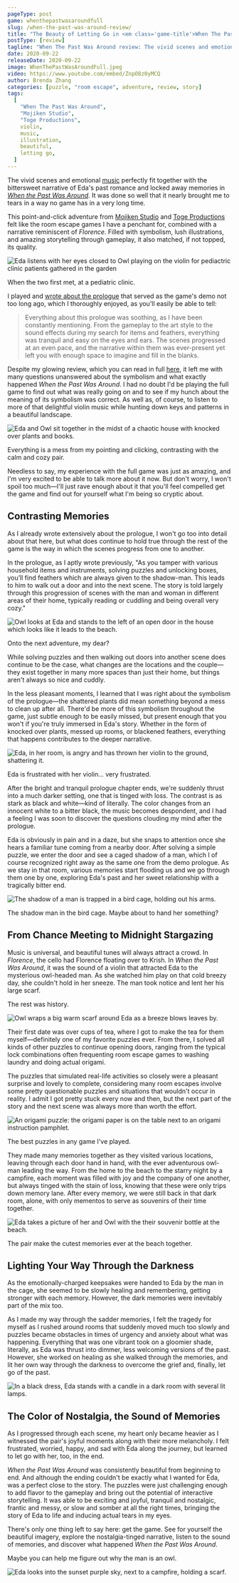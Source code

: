 ```yaml
---
pageType: post
game: whenthepastwasaroundfull
slug: /when-the-past-was-around-review/
title: "The Beauty of Letting Go in <em class='game-title'>When The Past Was Around</em>"
postType: [review]
tagline: "When The Past Was Around review: The vivid scenes and emotional music that perfectly fit together with the bittersweet narrative of Eda's past romance and locked away memories in When the Past Was Around nearly brought me to tears in a way no game has in a very long time."
date: 2020-09-22
releaseDate: 2020-09-22
image: WhenThePastWasAroundFull.jpeg
video: https://www.youtube.com/embed/ZnpO8z0yMCQ
author: Brenda Zhang
categories: [puzzle, "room escape", adventure, review, story]
tags:
  [
    "When The Past Was Around",
    "Mojiken Studio",
    "Toge Productions",
    violin,
    music,
    illustration,
    beautiful,
    letting go,
  ]
---
```


The vivid scenes and emotional [music](https://open.spotify.com/album/1sknShaLT5Kf4LCkI7lfeY?si=VHAFfNpvSPOT1W7iJYWrhg) perfectly fit together with the bittersweet narrative of Eda's past romance and locked away memories in [_When the Past Was Around_](https://store.steampowered.com/app/1164050/When_The_Past_Was_Around/). It was done so well that it nearly brought me to tears in a way no game has in a very long time.

This point-and-click adventure from [Mojiken Studio](https://mojikenstudio.com/) and [Toge Productions](https://www.togeproductions.com/) felt like the room escape games I have a penchant for, combined with a narrative reminiscent of _Florence_. Filled with symbolism, lush illustrations, and amazing storytelling through gameplay, it also matched, if not topped, its quality.

![Eda listens with her eyes closed to Owl playing on the violin for pediactric clinic patients gathered in the garden][image0]

<figcaption>When the two first met, at a pediatric clinic.</figcaption>

I played and [wrote about the prologue](https://colludia.com/when-the-past-was-around-review-demo/) that served as the game's demo not too long ago, which I thoroughly enjoyed, as you'll easily be able to tell:

> Everything about this prologue was soothing, as I have been constantly mentioning. From the gameplay to the art style to the sound effects during my search for items and feathers, everything was tranquil and easy on the eyes and ears. The scenes progressed at an even pace, and the narrative within them was ever-present yet left you with enough space to imagine and fill in the blanks.

Despite my glowing review, which you can read in full [here](https://colludia.com/when-the-past-was-around-review-demo/), it left me with many questions unanswered about the symbolism and what exactly happened _When the Past Was Around_. I had no doubt I'd be playing the full game to find out what was really going on and to see if my hunch about the meaning of its symbolism was correct. As well as, of course, to listen to more of that delightful violin music while hunting down keys and patterns in a beautiful landscape.

![Eda and Owl sit together in the midst of a chaotic house with knocked over plants and books.][image1]

<figcaption>Everything is a mess from my pointing and clicking, contrasting with the calm and cozy pair.</figcaption>

Needless to say, my experience with the full game was just as amazing, and I'm very excited to be able to talk more about it now. But don't worry, I won't spoil too much—I'll just rave enough about it that you'll feel compelled get the game and find out for yourself what I'm being so cryptic about.

## Contrasting Memories

As I already wrote extensively about the prologue, I won't go too into detail about that here, but what does continue to hold true through the rest of the game is the way in which the scenes progress from one to another.

In the prologue, as I aptly wrote previously, "As you tamper with various household items and instruments, solving puzzles and unlocking boxes, you’ll find feathers which are always given to the shadow-man. This leads to him to walk out a door and into the next scene. The story is told largely through this progression of scenes with the man and woman in different areas of their home, typically reading or cuddling and being overall very cozy."

![Owl looks at Eda and stands to the left of an open door in the house which looks like it leads to the beach.][image2]

<figcaption>Onto the next adventure, my dear?</figcaption>

While solving puzzles and then walking out doors into another scene does continue to be the case, what changes are the locations and the couple—they exist together in many more spaces than just their home, but things aren't always so nice and cuddly.

In the less pleasant moments, I learned that I was right about the symbolism of the prologue—the shattered plants did mean something beyond a mess to clean up after all. There'd be more of this symbolism throughout the game, just subtle enough to be easily missed, but present enough that you won't if you're truly immersed in Eda's story. Whether in the form of knocked over plants, messed up rooms, or blackened feathers, everything that happens contributes to the deeper narrative.

![Eda, in her room, is angry and has thrown her violin to the ground, shattering it.][image3]

<figcaption>Eda is frustrated with her violin... very frustrated.</figcaption>

After the bright and tranquil prologue chapter ends, we're suddenly thrust into a much darker setting, one that is tinged with loss. The contrast is as stark as black and white—kind of literally. The color changes from an innocent white to a bitter black, the music becomes despondent, and I had a feeling I was soon to discover the questions clouding my mind after the prologue.

Eda is obviously in pain and in a daze, but she snaps to attention once she hears a familiar tune coming from a nearby door. After solving a simple puzzle, we enter the door and see a caged shadow of a man, which I of course recognized right away as the same one from the demo prologue. As we stay in that room, various memories start flooding us and we go through them one by one, exploring Eda's past and her sweet relationship with a tragically bitter end.

![The shadow of a man is trapped in a bird cage, holding out his arms.][image4]

<figcaption>The shadow  man in the bird cage. Maybe about to hand her something?</figcaption>

## From Chance Meeting to Midnight Stargazing

Music is universal, and beautiful tunes will always attract a crowd. In _Florence_, the cello had Florence floating over to Krish. In _When the Past Was Around_, it was the sound of a violin that attracted Eda to the mysterious owl-headed man. As she watched him play on that cold breezy day, she couldn't hold in her sneeze. The man took notice and lent her his large scarf.

The rest was history.

![Owl wraps a big warm scarf around Eda as a breeze blows leaves by.][image5]

Their first date was over cups of tea, where I got to make the tea for them myself—definitely one of my favorite puzzles ever. From there, I solved all kinds of other puzzles to continue opening doors, ranging from the typical lock combinations often frequenting room escape games to washing laundry and doing actual origami.

The puzzles that simulated real-life activities so closely were a pleasant surprise and lovely to complete, considering many room escapes involve some pretty questionable puzzles and situations that wouldn't occur in reality. I admit I got pretty stuck every now and then, but the next part of the story and the next scene was always more than worth the effort.

![An origami puzzle: the origami paper is on the table next to an origami instruction pamphlet.][image6]

<figcaption>The best puzzles in any game I've played.</figcaption>

They made many memories together as they visited various locations, leaving through each door hand in hand, with the ever adventurous owl-man leading the way. From the home to the beach to the starry night by a campfire, each moment was filled with joy and the company of one another, but always tinged with the stain of loss, knowing that these were only trips down memory lane. After every memory, we were still back in that dark room, alone, with only mementos to serve as souvenirs of their time together.

![Eda takes a picture of her and Owl with the their souvenir bottle at the beach.][image7]

<figcaption>The pair make the cutest memories ever at the beach together.</figcaption>

## Lighting Your Way Through the Darkness

As the emotionally-charged keepsakes were handed to Eda by the man in the cage, she seemed to be slowly healing and remembering, getting stronger with each memory. However, the dark memories were inevitably part of the mix too.

As I made my way through the sadder memories, I felt the tragedy for myself as I rushed around rooms that suddenly moved much too slowly and puzzles became obstacles in times of urgency and anxiety about what was happening. Everything that was one vibrant took on a gloomier shade, literally, as Eda was thrust into dimmer, less welcoming versions of the past. However, she worked on healing as she walked through the memories, and lit her own way through the darkness to overcome the grief and, finally, let go of the past.

![In a black dress, Eda stands with a candle in a dark room with several lit lamps.][image8]

## The Color of Nostalgia, the Sound of Memories

As I progressed through each scene, my heart only became heavier as I witnessed the pair's joyful moments along with their more melancholy. I felt frustrated, worried, happy, and sad with Eda along the journey, but learned to let go with her, too, in the end.

_When the Past Was Around_ was consistently beautiful from beginning to end. And although the ending couldn't be exactly what I wanted for Eda, was a perfect close to the story. The puzzles were just challenging enough to add flavor to the gameplay and bring out the potential of interactive storytelling. It was able to be exciting and joyful, tranquil and nostalgic, frantic and messy, or slow and somber at all the right times, bringing the story of Eda to life and inducing actual tears in my eyes.

There's only one thing left to say here: get the game. See for yourself the beautiful imagery, explore the nostalgia-tinged narrative, listen to the sound of memories, and discover what happened _When the Past Was Around_.

Maybe you can help me figure out why the man is an owl.

![Eda looks into the sunset purple sky, next to a campfire, holding a scarf.][image9]

[image0]: ../../../images/post/whenthepastwasaroundfull/WhenThePastWasAround0.jpeg
[image1]: ../../../images/post/whenthepastwasaroundfull/WhenThePastWasAround1.jpg
[image2]: ../../../images/post/whenthepastwasaroundfull/WhenThePastWasAround2.jpg
[image3]: ../../../images/post/whenthepastwasaroundfull/WhenThePastWasAround3.jpg
[image4]: ../../../images/post/whenthepastwasaroundfull/WhenThePastWasAround4.jpg
[image5]: ../../../images/post/whenthepastwasaroundfull/WhenThePastWasAround5.jpg
[image6]: ../../../images/post/whenthepastwasaroundfull/WhenThePastWasAround6.jpg
[image7]: ../../../images/post/whenthepastwasaroundfull/WhenThePastWasAround7.jpg
[image8]: ../../../images/post/whenthepastwasaroundfull/WhenThePastWasAround8.jpg
[image9]: ../../../images/post/whenthepastwasaroundfull/WhenThePastWasAround9.jpg
